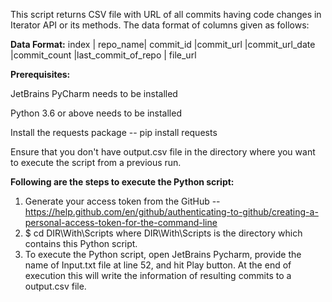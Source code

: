 This script returns CSV file with URL of all commits having code changes in Iterator API or its methods. The data format of columns given as follows:

**Data Format:** index | repo_name| commit_id |commit_url |commit_url_date |commit_count |last_commit_of_repo | file_url


**Prerequisites:**

JetBrains PyCharm needs to be installed

Python 3.6 or above needs to be installed

Install the requests package -- pip install requests

Ensure that you don't have output.csv file in the directory where you want to execute the script from a previous run.



**Following are the steps to execute the Python script:**


1. Generate your access token from the GitHub -- https://help.github.com/en/github/authenticating-to-github/creating-a-personal-access-token-for-the-command-line
2. $ cd DIR\With\Scripts where DIR\With\Scripts is the directory which contains this Python script.
3. To execute the Python script, open JetBrains Pycharm, provide the name of Input.txt file at line 52, and hit Play button. At the end of execution this will write the information of resulting commits to a output.csv file.

